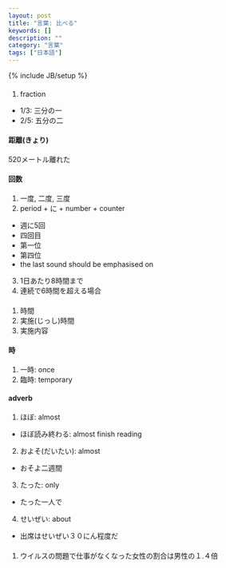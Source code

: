 ```yaml
---
layout: post
title: "言葉: 比べる"
keywords: []
description: ""
category: "言葉"
tags: ["日本語"]
---
```

{% include JB/setup %}

#### 
1. fraction
- 1/3: 三分の一
- 2/5: 五分の二


#### 距離(きょり)
520メートル離れた


#### 回数
1. 一度, 二度, 三度
2. period + に + number + counter
- 週に5回
- 四回目
- 第一位
- 第四位
- the last sound should be emphasised on
3. 1日あたり8時間まで
4. 連続で6時間を超える場合


#### 
1. 時間
2. 実施(じっし)時間
3. 実施内容

#### 時
1. 一時: once
2. 臨時: temporary


#### adverb
1. ほぼ: almost
- ほぼ読み終わる: almost finish reading

2. およそ(だいたい): almost
- おそよ二週間

3. たった: only
- たった一人で

4. せいぜい: about
- 出席はせいぜい３０にん程度だ


####
1. ウイルスの問題で仕事がなくなった女性の割合は男性の１.４倍
